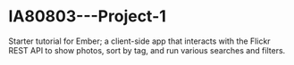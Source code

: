 # IA80803---Project-1
Starter tutorial for Ember; a client-side app that interacts with the Flickr REST API to show photos, sort by tag, and run various searches and filters.
